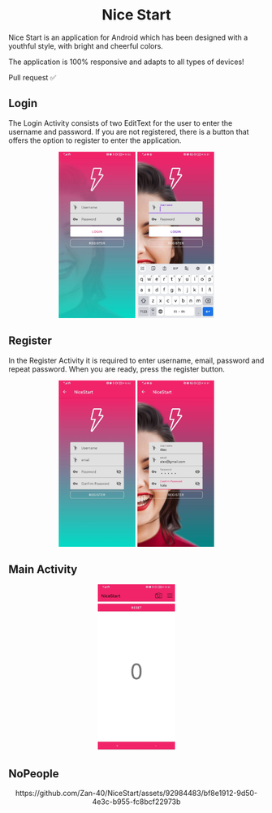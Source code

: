 <h1 align="center" color = "#DF367C">Nice Start</h1>
<p>Nice Start is an application for Android which has been designed with a youthful style, with bright and cheerful colors.</p>
<p>The application is 100% responsive and adapts to all types of devices!</p>
<p>Pull request ✅</p>
<h2 color = "#DF367C">Login</h2>
<p>The Login Activity consists of two EditText for the user to enter the username and password.
If you are not registered, there is a button that offers the option to register to enter the application.</p>
<p align = "center">
  <img src = img/login.jpeg width = 30%>
  <img src = img/login-keyboard.jpeg width = 30%>
</p>
<h2 color = "#DF367C">Register</h2>
<p>In the Register Activity it is required to enter username, email, password and repeat password.
When you are ready, press the register button.</p>
<p align = "center">
  <img src = img/register.jpeg width = 30%>
  <img src = img/register-2.jpeg width = 30%>
</p>
<h2 color = "#DF367C">Main Activity</h2>
<p align = "center">
  <img src = img/main.jpeg width = 30%>
</p>
<h2 color = "#DF367C">NoPeople</h2>
<p align = "center">
  https://github.com/Zan-40/NiceStart/assets/92984483/bf8e1912-9d50-4e3c-b955-fc8bcf22973b
</p>





